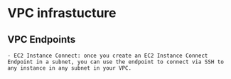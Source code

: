 # VPC infrastucture

## VPC Endpoints

    - EC2 Instance Connect: once you create an EC2 Instance Connect Endpoint in a subnet, you can use the endpoint to connect via SSH to any instance in any subnet in your VPC. 